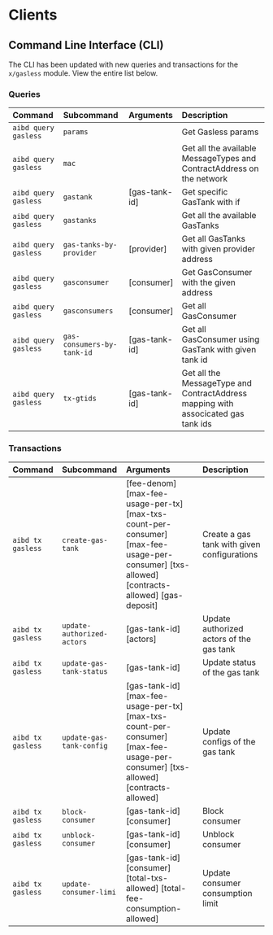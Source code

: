 <!--
order: 4
-->

# Clients

## Command Line Interface (CLI)

The CLI has been updated with new queries and transactions for the `x/gasless` module. View the entire list below.

### Queries

| Command              | Subcommand                 | Arguments     | Description                                                                       |
| :------------------- | :------------------------  | :------------ | :---------------------------------------------------------------------------------|
| `aibd query gasless` | `params`                   |               | Get Gasless params                                                                |
| `aibd query gasless` | `mac`                      |               | Get all the available MessageTypes and ContractAddress on the network             |
| `aibd query gasless` | `gastank`                  |[gas-tank-id]  | Get specific GasTank with if                                                      |
| `aibd query gasless` | `gastanks`                 |               | Get all the available GasTanks                                                    |
| `aibd query gasless` | `gas-tanks-by-provider`    | [provider]    | Get all  GasTanks with given provider address                                     |
| `aibd query gasless` | `gasconsumer`              | [consumer]    | Get GasConsumer with the given address                                            |
| `aibd query gasless` | `gasconsumers`             | [consumer]    | Get all GasConsumer                                                               |
| `aibd query gasless` | `gas-consumers-by-tank-id` | [gas-tank-id] | Get all GasConsumer using GasTank with given tank id                              |
| `aibd query gasless` | `tx-gtids`                 | [gas-tank-id] | Get all the MessageType and ContractAddress mapping with associcated gas tank ids |

### Transactions

| Command           | Subcommand                | Arguments                                                                                                                                   | Description                                 |
| :-----------------| :------------------------ | :------------------------------------------------------------------------------------------------------------------------------------------ | :------------------------------------------ |
| `aibd tx gasless` | `create-gas-tank`         | [fee-denom] [max-fee-usage-per-tx] [max-txs-count-per-consumer] [max-fee-usage-per-consumer] [txs-allowed] [contracts-allowed] [gas-deposit]| Create a gas tank with given configurations |
| `aibd tx gasless` | `update-authorized-actors`| [gas-tank-id] [actors]                                                                                                                      | Update authorized actors of the gas tank    |
| `aibd tx gasless` | `update-gas-tank-status`  | [gas-tank-id]                                                                                                                               | Update status of the gas tank               |
| `aibd tx gasless` | `update-gas-tank-config`  | [gas-tank-id] [max-fee-usage-per-tx] [max-txs-count-per-consumer] [max-fee-usage-per-consumer] [txs-allowed] [contracts-allowed]            | Update configs of the gas tank              |
| `aibd tx gasless` | `block-consumer`          | [gas-tank-id] [consumer]                                                                                                                    | Block consumer                              |
| `aibd tx gasless` | `unblock-consumer`        | [gas-tank-id] [consumer]                                                                                                                    | Unblock consumer                            |
| `aibd tx gasless` | `update-consumer-limi`    | [gas-tank-id] [consumer] [total-txs-allowed] [total-fee-consumption-allowed]                                                                | Update consumer consumption limit           |